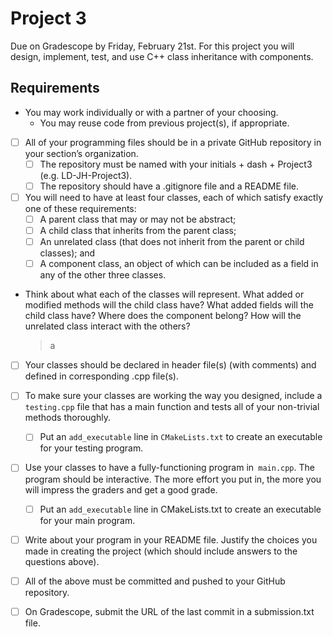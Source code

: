 # Project 3
Due on Gradescope by Friday, February 21st.
For this project you will design, implement, test, and use C++ class inheritance with components.

## Requirements
- You may work individually or with a partner of your choosing.
    - You may reuse code from previous project(s), if appropriate.
    
- [ ] All of your programming files should be in a private GitHub repository in your section’s organization.
    - [ ]  The repository must be named with your initials + dash + Project3 (e.g. LD-JH-Project3).
    - [ ]  The repository should have a .gitignore file and a README file.
    
- [ ]  You will need to have at least four classes, each of which satisfy exactly one of these requirements:
    - [ ]  A parent class that may or may not be abstract;
    - [ ]  A child class that inherits from the parent class;
    - [ ]  An unrelated class (that does not inherit from the parent or child classes); and
    - [ ]  A component class, an object of which can be included as a field in any of the other three classes.
    
- Think about what each of the classes will represent. 
What added or modified methods will the child class have? 
What added fields will the child class have? 
Where does the component belong? 
How will the unrelated class interact with the others?
    >a

- [ ]  Your classes should be declared in header file(s) (with comments) and defined in corresponding .cpp file(s).

- [ ]  To make sure your classes are working the way you designed, include a `testing.cpp` file that has a main function 
and tests all of your non-trivial methods thoroughly.
    - [ ]  Put an `add_executable` line in `CMakeLists.txt` to create an executable for your testing program.
    
- [ ]  Use your classes to have a fully-functioning program in` main.cpp`. The program should be interactive.
The more effort you put in, the more you will impress the graders and get a good grade.
    - [ ]  Put an `add_executable` line in CMakeLists.txt to create an executable for your main program.
    
- [ ]  Write about your program in your README file. Justify the choices you made in creating the project
(which should include answers to the questions above).

- [ ] All of the above must be committed and pushed to your GitHub repository.

- [ ]  On Gradescope, submit the URL of the last commit in a submission.txt file.
